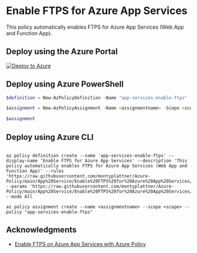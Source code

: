 # Enable FTPS for Azure App Services

This policy automatically enables FTPS for Azure App Services (Web App and Function App).

## Deploy using the Azure Portal

[![Deploy to Azure](http://azuredeploy.net/deploybutton.png)](https://portal.azure.com/#blade/Microsoft_Azure_Policy/CreatePolicyDefinitionBlade/uri/https%3A%2F%2Fraw.githubusercontent.com%2Fmontyplattner%2FAzure-Policy%2Fmain%2FApp%2520Service%2FEnable%2520FTPS%2520for%2520Azure%2520App%2520Services%2Fazurepolicy.json)

## Deploy using Azure PowerShell

````powershell
$definition = New-AzPolicyDefinition -Name "app-services-enable-ftps" -DisplayName "Enable FTPS for Azure App Services" -description "This policy automatically enables FTPS for Azure App Services (Web App and Function App)" -Policy 'https://raw.githubusercontent.com/montyplattner/Azure-Policy/main/App%20Service/Enable%20FTPS%20for%20Azure%20App%20Services/azurepolicy.rules.json' -Parameter 'https://raw.githubusercontent.com/montyplattner/Azure-Policy/main/App%20Service/Enable%20FTPS%20for%20Azure%20App%20Services/azurepolicy.parameters.json' -Mode All

$assignment = New-AzPolicyAssignment -Name <assignmentname> -Scope <scope>  -PolicyDefinition $definition

$assignment 
````

## Deploy using Azure CLI

````cli

az policy definition create --name 'app-services-enable-ftps' --display-name 'Enable FTPS for Azure App Services' --description 'This policy automatically enables FTPS for Azure App Services (Web App and Function App)' --rules 'https://raw.githubusercontent.com/montyplattner/Azure-Policy/main/App%20Service/Enable%20FTPS%20for%20Azure%20App%20Services/azurepolicy.rules.json' --params 'https://raw.githubusercontent.com/montyplattner/Azure-Policy/main/App%20Service/Enable%20FTPS%20for%20Azure%20App%20Services/azurepolicy.parameters.json' --mode All

az policy assignment create --name <assignmentname> --scope <scope> --policy "app-services-enable-ftps" 

````

## Acknowledgments
* [Enable FTPS on Azure App Services with Azure Policy](https://charbelnemnom.com/enable-ftps-on-azure-app-services-with-azure-policy/)